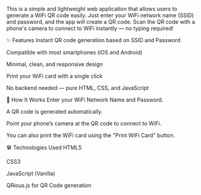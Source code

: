 This is a simple and lightweight web application that allows users to generate a WiFi QR code easily.
Just enter your WiFi network name (SSID) and password, and the app will create a QR code.
Scan the QR code with a phone's camera to connect to WiFi instantly — no typing required!

✨ Features
Instant QR code generation based on SSID and Password

Compatible with most smartphones (iOS and Android)

Minimal, clean, and responsive design

Print your WiFi card with a single click

No backend needed — pure HTML, CSS, and JavaScript

📜 How It Works
Enter your WiFi Network Name and Password.

A QR code is generated automatically.

Point your phone’s camera at the QR code to connect to WiFi.

You can also print the WiFi card using the "Print WiFi Card" button.

🛠️ Technologies Used
HTML5

CSS3

JavaScript (Vanilla)

QRious.js for QR Code generation
